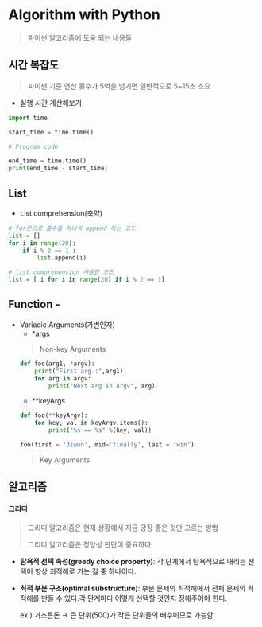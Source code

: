 # Algorithm with Python
> 파이썬 알고리즘에 도움 되는 내용들
## 시간 복잡도 
> 파이썬 기준 연산 횟수가 5억을 넘기면 일반적으로 5~15초 소요
* 실행 시간 계산해보기
```python
import time

start_time = time.time()

# Program code

end_time = time.time()
print(end_time - start_time) 
```
## List
* List comprehension(축약)
```python
# for문으로 홀수를 하나씩 append 하는 코드
list = []
for i in range(20):
    if i % 2 == 1 :
        list.append(i)

# list comprehension 사용한 코드
list = [ i for i in range(20) if i % 2 == 1]
```

## Function -
* Variadic Arguments(가변인자)
    + *args 
    > Non-key Arguments
    ```python
    def foo(arg1, *argv):
        print("First arg :",arg1)
        for arg in argv:
            print("Next arg in argv", arg)
    ```
    + **keyArgs
    ```python
    def foo(**keyArgv):
        for key, val in keyArgv.items():
            print("%s == %s" %(key, val))
    
    foo(first = 'Jiwon', mid='finally', last = 'win')
    ```
    > Key Arguments



## 알고리즘
#### 그리디
> 그리디 알고리즘은 현재 상황에서 지금 당장 좋은 것만 고르는 방법
> 
> 그리디 알고리즘은 정당성 판단이 중요하다
- **탐욕적 선택 속성(greedy choice property)**: 각 단계에서 탐욕적으로 내리는 선택이 항상 최적해로 가는 길 중 하나이다.
- **최적 부분 구조(optimal substructure)**: 부분 문제의 최적해에서 전체 문제의 최적해를 만들 수 있다.각 단계마다 어떻게 선택할 것인지 정해주어야 한다.
    
    ex ) 거스름돈 → 큰 단위(500)가 작은 단위들의 배수이므로 가능함
